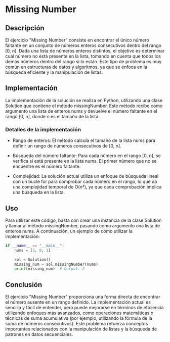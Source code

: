 # Missing Number

## Descripción

El ejercicio "Missing Number" consiste en encontrar el único número faltante en un conjunto de números enteros consecutivos dentro del rango [0, n]. Dada una lista de números enteros distintos, el objetivo es determinar cuál número no está presente en la lista, tomando en cuenta que todos los demás números dentro del rango sí lo están. Este tipo de problema es muy común en estructuras de datos y algoritmos, ya que se enfoca en la búsqueda eficiente y la manipulación de listas.

## Implementación

La implementación de la solución se realiza en Python, utilizando una clase Solution que contiene el método missingNumber. Este método recibe como argumento una lista de enteros nums y devuelve el número faltante en el rango [0, n], donde n es el tamaño de la lista.

### Detalles de la implementación

* Rango de enteros: El método calcula el tamaño de la lista nums para definir un rango de números consecutivos de [0, n].

* Búsqueda del número faltante: Para cada número en el rango [0, n], se verifica si está presente en la lista nums. El primer número que no se encuentre es el número faltante.

* Complejidad: La solución actual utiliza un enfoque de búsqueda lineal con un bucle for para comprobar cada número en el rango, lo que da una complejidad temporal de O(n²), ya que cada comprobación implica una búsqueda en la lista.

## Uso

Para utilizar este código, basta con crear una instancia de la clase Solution y llamar al método missingNumber, pasando como argumento una lista de enteros nums. A continuación, un ejemplo de cómo utilizar la implementación:

```python
if __name__ == "__main__":
    nums = [3, 0, 1]

    sol = Solution()
    missing_num = sol.missingNumber(nums)
    print(missing_num)  # Output: 2
```

## Conclusión

El ejercicio "Missing Number" proporciona una forma directa de encontrar el número ausente en un rango definido. La implementación actual es sencilla y fácil de entender, pero puede mejorarse en términos de eficiencia utilizando enfoques más avanzados, como operaciones matemáticas o técnicas de suma acumulativa (por ejemplo, utilizando la fórmula de la suma de números consecutivos). Este problema refuerza conceptos importantes relacionados con la manipulación de listas y la búsqueda de patrones en datos secuenciales.
